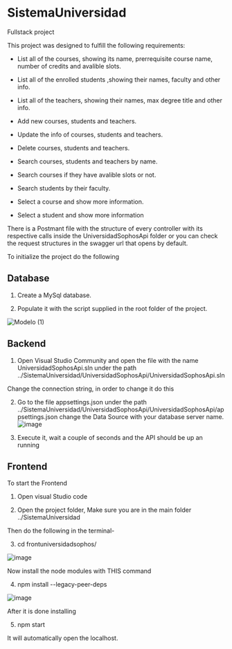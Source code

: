 # SistemaUniversidad
Fullstack project

This project was designed to fulfill the following requirements:
 
* List all of the courses, showing its name, prerrequisite course name, number of credits and avalible slots.
             
* List all of the enrolled students ,showing their names, faculty and other info.
          
* List all of the teachers, showing their names, max degree title and other info.
          
* Add new courses, students and teachers. 
          
* Update the info of courses, students and teachers. 
           
* Delete courses, students and teachers. 
          
* Search courses, students and teachers by name.
      
* Search courses if they have avalible slots or not.
          
* Search students by their faculty.

* Select a course and show more information.

* Select a student and show more information
          


There is a Postmant file with the structure of every controller with its respective calls inside the UniversidadSophosApi folder or you can check the request 
structures in the swagger url that opens by default.

To initialize the project do the following

## Database

1. Create a MySql database.

2. Populate it with the script supplied in the root folder of the project.

![Modelo (1)](https://user-images.githubusercontent.com/47578270/199043965-bd1d830a-bb4b-4dac-9321-7857d0181976.png)



## Backend


1. Open Visual Studio Community and open the file with the name UniversidadSophosApi.sln under the path ../SistemaUniversidad/UniversidadSophosApi/UniversidadSophosApi.sln

Change the connection string, in order to change it do this

2. Go to the file appsettings.json  under the path  ../SistemaUniversidad/UniversidadSophosApi/UniversidadSophosApi/appsettings.json
 change the Data Source with your database server name. 
![image](https://user-images.githubusercontent.com/47578270/198074298-137fce2d-dfd8-4388-b557-5907a498636a.png)


3. Execute it, wait a couple of seconds and the API should be up an running

## Frontend
To start the Frontend

1. Open visual Studio code 

2. Open the project folder,
Make sure you are in the main folder ../SistemaUniversidad

Then do the following in the terminal-

3. cd frontuniversidadsophos/

![image](https://user-images.githubusercontent.com/47578270/198081017-84fe6f13-5475-4fc5-8958-e87310d4da4c.png)


Now install the node modules with THIS command

4. npm install --legacy-peer-deps

![image](https://user-images.githubusercontent.com/47578270/198081129-3284d9dd-13eb-441c-8f36-48e2396af9b9.png)


After it is done installing

5. npm start

It will automatically open the localhost.


